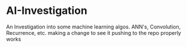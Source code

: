 # AI-Investigation
An Investigation into some machine learning algos. ANN's, Convolution, Recurrence, etc.
making a change to see it pushing to the repo properly works